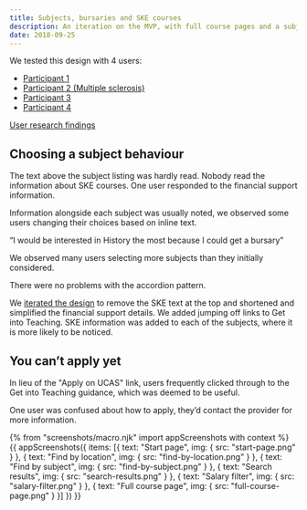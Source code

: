 ```yaml
---
title: Subjects, bursaries and SKE courses
description: An iteration on the MVP, with full course pages and a subject filter with bursary and SKE information.
date: 2018-09-25
---
```


We tested this design with 4 users:

* [Participant 1](https://lookback.io/watch/az5TkZTc9rwgyoheL)
* [Participant 2 (Multiple sclerosis)](https://lookback.io/watch/K6SmyEx5Kz76j6TAf)
* [Participant 3](https://lookback.io/watch/YSyCpM8ERpT7oFEAK)
* [Participant 4](https://lookback.io/watch/Qm2gKZJYCTopwAKNM)

[User research findings](https://docs.google.com/spreadsheets/d/1EEpqT5u2GLr3wJyk_SnKiysTtf5s88gYGiYqmWzNjl4/)

## Choosing a subject behaviour

The text above the subject listing was hardly read. Nobody read the information about SKE courses. One user responded to the financial support information.

Information alongside each subject was usually noted, we observed some users changing their choices based on inline text.

“I would be interested in History the most because I could get a bursary”

We observed many users selecting more subjects than they initially considered.

There were no problems with the accordion pattern.

We [iterated the design](/find-teacher-training/live-launch#find-by-subject) to remove the SKE text at the top and shortened and simplified the financial support details. We added jumping off links to Get into Teaching. SKE information was added to each of the subjects, where it is more likely to be noticed.

## You can’t apply yet

In lieu of the "Apply on UCAS" link, users frequently clicked through to the Get into Teaching guidance, which was deemed to be useful.

One user was confused about how to apply, they’d contact the provider for more information.

{% from "screenshots/macro.njk" import appScreenshots with context %}
{{ appScreenshots({
  items: [{
    text: "Start page",
    img: { src: "start-page.png" }
  }, {
    text: "Find by location",
    img: { src: "find-by-location.png" }
  }, {
    text: "Find by subject",
    img: { src: "find-by-subject.png" }
  }, {
    text: "Search results",
    img: { src: "search-results.png" }
  }, {
    text: "Salary filter",
    img: { src: "salary-filter.png" }
  }, {
    text: "Full course page",
    img: { src: "full-course-page.png" }
  }]
}) }}

